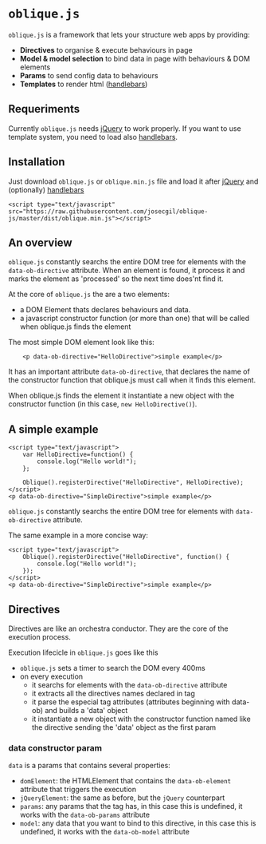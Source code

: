 # `oblique.js`

`oblique.js` is a framework that lets your structure web apps by providing:

+ **Directives** to organise & execute behaviours in page
+ **Model & model selection** to bind data in page with behaviours & DOM elements
+ **Params** to send config data to behaviours
+ **Templates** to render html ([handlebars](http://handlebarsjs.com/))

## Requeriments

Currently `oblique.js` needs  [jQuery](http://jquery.com/) to work properly. If you want to use template system, you need to load also [handlebars](http://handlebarsjs.com/).

## Installation

Just download `oblique.js` or `oblique.min.js` file and load it after [jQuery](http://jquery.com/) and (optionally) [handlebars](http://handlebarsjs.com/)

```
<script type="text/javascript" src="https://raw.githubusercontent.com/josecgil/oblique-js/master/dist/oblique.min.js"></script>
```

## An overview

`oblique.js` constantly searchs the entire DOM tree for elements with the `data-ob-directive` attribute. When an element is found, it process it and marks the element as 'processed' so the next time does'nt find it.

At the core of `oblique.js` the are a two elements: 
+ a DOM Element thats declares behaviours and data.
+ a javascript constructor function (or more than one) that will be called when oblique.js finds the element

The most simple DOM element look like this:

```
    <p data-ob-directive="HelloDirective">simple example</p>

```
It has an important attribute `data-ob-directive`, that declares the name of the constructor function that oblique.js must call when it finds this element.

When oblique.js finds the element it instantiate a new object with the constructor function (in this case, `new HelloDirective()`).



## A simple example

```
<script type="text/javascript">
    var HelloDirective=function() {
        console.log("Hello world!");
    };
    
    Oblique().registerDirective("HelloDirective", HelloDirective);
</script>
<p data-ob-directive="SimpleDirective">simple example</p>

```

`oblique.js` constantly searchs the entire DOM tree for elements with `data-ob-directive` attribute.  

The same example in a more concise way:

```
<script type="text/javascript">    
    Oblique().registerDirective("HelloDirective", function() {
        console.log("Hello world!");
    });
</script>
<p data-ob-directive="SimpleDirective">simple example</p>

```

## Directives
Directives are like an orchestra conductor. They are the core of the execution process.

Execution lifecicle in `oblique.js` goes like this

+ `oblique.js` sets a timer to search the DOM every 400ms
+ on every execution
   + it searchs for elements with the `data-ob-directive` attribute
   + it extracts all the directives names declared in tag
   + it parse the especial tag attributes (attributes beginning with data-ob) and builds a 'data' object
   + it instantiate a new object with the constructor function named like the directive sending the 'data' object as the first param

### data constructor param

`data` is a params that contains several properties:

+ `domElement`: the HTMLElement that contains the `data-ob-element` attribute that triggers the execution
+ `jQueryElement`: the same as before, but the `jQuery` counterpart
+ `params`: any params that the tag has, in this case this is undefined, it works with the `data-ob-params` attribute
+ `model`: any data that you want to bind to this directive, in this case this is undefined, it works with the `data-ob-model` attribute

